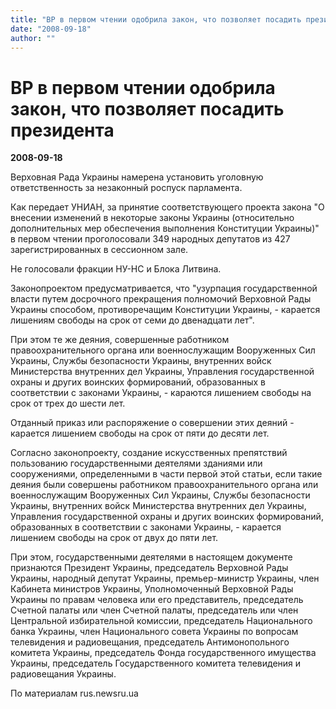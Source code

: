 ```yaml
---
title: "ВР в первом чтении одобрила закон, что позволяет посадить президента"
date: "2008-09-18"
author: ""
---
```


# ВР в первом чтении одобрила закон, что позволяет посадить президента

**2008-09-18** 

Верховная Рада Украины намерена установить уголовную ответственность за незаконный роспуск парламента.

Как передает УНИАН, за принятие соответствующего проекта закона "О внесении изменений в некоторые законы Украины (относительно дополнительных мер обеспечения выполнения Конституции Украины)" в первом чтении проголосовали 349 народных депутатов из 427 зарегистрированных в сессионном зале.

Не голосовали фракции НУ-НС и Блока Литвина.

Законопроектом предусматривается, что "узурпация государственной власти путем досрочного прекращения полномочий Верховной Рады Украины способом, противоречащим Конституции Украины, - карается лишениям свободы на срок от семи до двенадцати лет".

При этом те же деяния, совершенные работником правоохранительного органа или военнослужащим Вооруженных Сил Украины, Службы безопасности Украины, внутренних войск Министерства внутренних дел Украины, Управления государственной охраны и других воинских формирований, образованных в соответствии с законами Украины, - караются лишением свободы на срок от трех до шести лет.

Отданный приказ или распоряжение о совершении этих деяний - карается лишением свободы на срок от пяти до десяти лет.

Согласно законопроекту, создание искусственных препятствий пользованию государственными деятелями зданиями или сооружениями, определенными в части первой этой статьи, если такие деяния были совершены работником правоохранительного органа или военнослужащим Вооруженных Сил Украины, Службы безопасности Украины, внутренних войск Министерства внутренних дел Украины, Управления государственной охраны и других воинских формирований, образованных в соответствии с законами Украины, - карается лишением свободы на срок от двух до пяти лет.

При этом, государственными деятелями в настоящем документе признаются Президент Украины, председатель Верховной Рады Украины, народный депутат Украины, премьер-министр Украины, член Кабинета министров Украины, Уполномоченный Верховной Рады Украины по правам человека или его представитель, председатель Счетной палаты или член Счетной палаты, председатель или член Центральной избирательной комиссии, председатель Национального банка Украины, член Национального совета Украины по вопросам телевидения и радиовещания, председатель Антимонопольного комитета Украины, председатель Фонда государственного имущества Украины, председатель Государственного комитета телевидения и радиовещания Украины.

По материалам rus.newsru.ua